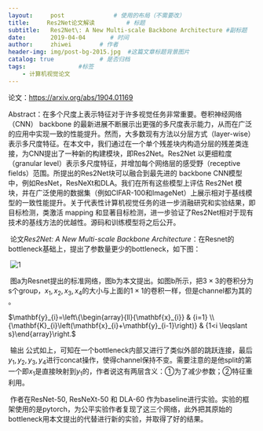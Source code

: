 ```yaml
---
layout:     post              # 使用的布局（不需要改）
title:     Res2Net论文解读         # 标题
subtitle:   Res2Net\: A New Multi-scale Backbone Architecture #副标题
date:       2019-04-04       # 时间
author:     zhiwei        # 作者
header-img: img/post-bg-2015.jpg  #这篇文章标题背景图片
catalog: true             # 是否归档
tags:               #标签
    - 计算机视觉论文
---
```




论文：<https://arxiv.org/abs/1904.01169>

​	Abstract：在多个尺度上表示特征对于许多视觉任务非常重要。卷积神经网络（CNN） backbone 的最新进展不断展示出更强的多尺度表示能力，从而在广泛的应用中实现一致的性能提升。然而，大多数现有方法以分层方式（layer-wise）表示多尺度特征。在本文中，我们通过在一个单个残差块内构造分层的残差类连接，为CNN提出了一种新的构建模块，即Res2Net。Res2Net 以更细粒度（granular level）表示多尺度特征，并增加每个网络层的感受野（receptive fields）范围。所提出的Res2Net块可以融合到最先进的 backbone CNN模型中，例如ResNet，ResNeXt和DLA。我们在所有这些模型上评估 Res2Net 模块，并在广泛使用的数据集（例如CIFAR-100和ImageNet）上展示相对于基线模型的一致性能提升。关于代表性计算机视觉任务的进一步消融研究和实验结果，即目标检测，类激活 mapping 和显著目标检测，进一步验证了Res2Net相对于现有技术的基线方法的优越性。源码和训练模型将之后公开。

​	论文*Res2Net: A New Multi-scale Backbone Architecture*：在Resnet的bottleneck基础上，提出了参数量更少的bottleneck，如下图：

​      ![1](http://ws4.sinaimg.cn/large/007ccxpDgy1g1qvjragn5j30g50bnjru.jpg)           

​	图a为Resnet提出的标准网络，图b为本文提出。如图b所示，把$3 \times 3$的卷积分为s个group，${x_1},{x_2},{x_3},{x_4}$的大小与上面的$1 \times 1$的卷积一样，但是channel都为其的   。

  $\mathbf{y}_{i}=\left\{\begin{array}{ll}{\mathbf{x}_{i}} & {i=1} \\ {\mathbf{K}_{i}\left(\mathbf{x}_{i}+\mathbf{y}_{i-1}\right)} & {1<i \leqslant s}\end{array}\right.$  

​	输出   公式如上，可知在一个bottleneck内部又进行了类似外部的跳跃连接，最后${y_1},{y_2},{y_3},{y_4}$进行concat操作，使得channel保持不变。需要注意的是他split的第一个即${x_1}$是直接映射到${y_1}$的，作者说这有两层含义：①为了减少参数；②特征重利用。

​	作者在ResNet-50, ResNeXt-50 和 DLA-60 作为baseline进行实验。实验的框架使用的是pytorch，为公平实验作者复现了这三个网络，此外把其原始的bottleneck用本文提出的代替进行新的实验，并取得了好的结果。

